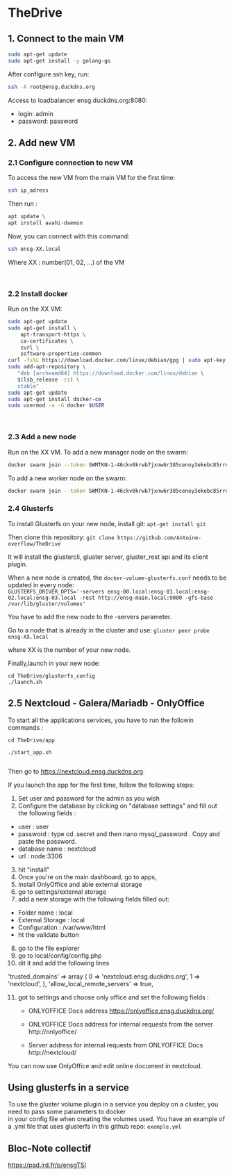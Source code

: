 # TheDrive

## 1. Connect to the main VM
```bash
sudo apt-get update
sudo apt-get install -y golang-go
```

After configure ssh key, run:
```bash
ssh -A root@ensg.duckdns.org
```

Access to loadbalancer ensg.duckdns.org:8080:
- login: admin
- password: password

## 2. Add new VM
### 2.1 Configure connection to new VM

To access the new VM from the main VM for the first time:
```bash
ssh ip_adress
```

Then run :
```bash
apt update \
apt install avahi-daemon
```

Now, you can connect with this command:
```bash
ssh ensg-XX.local
```

Where XX : number(01, 02, ...) of the VM

<br>

### 2.2 Install docker

Run on the XX VM:
```bash
sudo apt-get update
sudo apt-get install \
    apt-transport-https \
    ca-certificates \
    curl \
    software-properties-common
curl -fsSL https://download.docker.com/linux/debian/gpg | sudo apt-key add -
sudo add-apt-repository \
   "deb [arch=amd64] https://download.docker.com/linux/debian \
   $(lsb_release -cs) \
   stable"
sudo apt-get update
sudo apt-get install docker-ce
sudo usermod -a -G docker $USER
```

<br>


### 2.3 Add a new node

Run on the XX VM.
To add a new manager node on the swarm:
```bash
docker swarm join --token SWMTKN-1-46ckv0krwb7jxnw6r385cenoy3ekebc85rrok2l7hxhkl8fw6i-3aml8nboj0z7jk82gnagll62t 192.168.1.54:2377
```

To add a new worker node on the swarm:
```bash
docker swarm join --token SWMTKN-1-46ckv0krwb7jxnw6r385cenoy3ekebc85rrok2l7hxhkl8fw6i-2c7u2mxlrud604znaipi5g4zn 192.168.1.54:2377
```

### 2.4 Glusterfs

To install Glusterfs on your new node, install git:
`apt-get install git`

Then clone this repository:
`git clone https://github.com/Antoine-overflow/TheDrive`

It will install the glustercli, gluster server, gluster_rest api and its client plugin.

When a new node is created, the `docker-volume-glusterfs.conf` needs to be updated in every node: <br>
`GLUSTERFS_DRIVER_OPTS='-servers ensg-00.local:ensg-01.local:ensg-02.local:ensg-03.local -rest http://ensg-main.local:9000 -gfs-base /var/lib/gluster/volumes'`

You have to add the new node to the -servers parameter.

Go to a node that is already in the cluster and use: 
`gluster peer probe ensg-XX.local`

where XX is the number of your new node.

Finally,launch in your new node:
```
cd TheDrive/glusterfs_config
./launch.sh
```

## 2.5 Nextcloud - Galera/Mariadb - OnlyOffice

To start all the applications services, you have to run the followin commands :  

```
cd TheDrive/app 

./start_app.sh


```

Then go to https://nextcloud.ensg.duckdns.org. 

If you launch the app for the first time, follow the following steps: 

1. Set user and password for the admin as you wish
2. Configure the database by clicking on "database settings" and fill out the following fields : 
- user : user 
- password : type cd .secret and then nano mysql_password . Copy and paste the password.
- database name : nextcloud
- url : node:3306
3. hit "install"
4. Once you're on the main dashboard, go to apps, 
5. Install OnlyOffice and able external storage
6. go to settings/external storage
7. add a new storage with the following fields filled out: 
 - Folder name : local 
 - External Storage : local 
 - Configuration : /var/www/html 
 -  ht the validate button
8. go to the file explorer
9. go to local/config/config.php 
10. dit it and add the following lines 

  'trusted_domains' => 
  array (
    0 => 'nextcloud.ensg.duckdns.org',
    1 => 'nextcloud',
  ),
  'allow_local_remote_servers' => true, 

11. got to settings and choose only office and set the following fields : 

    - ONLYOFFICE Docs address
    https://onlyoffice.ensg.duckdns.org/

    - ONLYOFFICE Docs address for internal requests from the server 
    http://onlyoffice/

    - Server address for internal requests from ONLYOFFICE Docs 
    http://nextcloud/

You can now use OnlyOffice and edit online document in nextcloud.

## Using glusterfs in a service

To use the gluster volume plugin in a service you deploy on a cluster, you need to pass some parameters to docker</br>
in your config file when creating the volumes used. You have an example of a .yml file that uses glusterfs in this github repo:
`exemple.yml`


## Bloc-Note collectif

https://pad.ird.fr/p/ensgTSI
